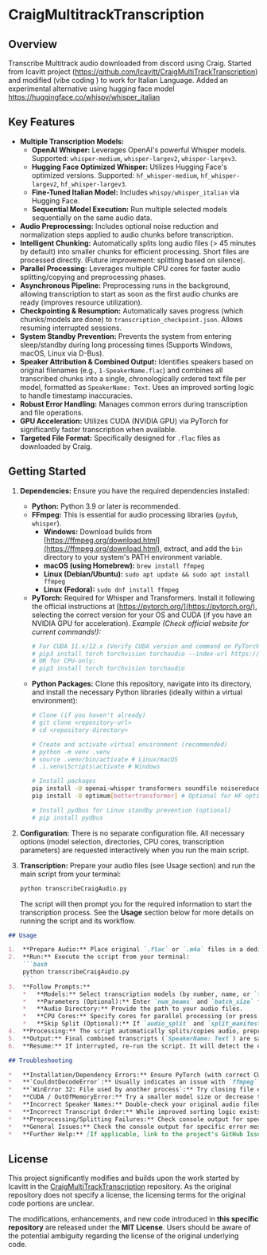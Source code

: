 # CraigMultitrackTranscription

## Overview

Transcribe Multitrack audio downloaded from discord using Craig. Started from Icavitt project (https://github.com/Icavitt/CraigMultiTrackTranscription) and modified (vibe coding ) to work for Italian Language. Added an experimental alternative using hugging face model https://huggingface.co/whispy/whisper_italian

## Key Features

*   **Multiple Transcription Models:**
    *   **OpenAI Whisper:** Leverages OpenAI's powerful Whisper models. Supported: `whisper-medium`, `whisper-largev2`, `whisper-largev3`.
    *   **Hugging Face Optimized Whisper:** Utilizes Hugging Face's optimized versions. Supported: `hf_whisper-medium`, `hf_whisper-largev2`, `hf_whisper-largev3`.
    *   **Fine-Tuned Italian Model:** Includes `whispy/whisper_italian` via Hugging Face.
    *   **Sequential Model Execution:** Run multiple selected models sequentially on the same audio data.
*   **Audio Preprocessing:** Includes optional noise reduction and normalization steps applied to audio chunks before transcription.
*   **Intelligent Chunking:** Automatically splits long audio files (> 45 minutes by default) into smaller chunks for efficient processing. Short files are processed directly. (Future improvement: splitting based on silence).
*   **Parallel Processing:** Leverages multiple CPU cores for faster audio splitting/copying and preprocessing phases.
*   **Asynchronous Pipeline:** Preprocessing runs in the background, allowing transcription to start as soon as the first audio chunks are ready (improves resource utilization).
*   **Checkpointing & Resumption:** Automatically saves progress (which chunks/models are done) to `transcription_checkpoint.json`. Allows resuming interrupted sessions.
*   **System Standby Prevention:** Prevents the system from entering sleep/standby during long processing times (Supports Windows, macOS, Linux via D-Bus).
*   **Speaker Attribution & Combined Output:** Identifies speakers based on original filenames (e.g., `1-SpeakerName.flac`) and combines all transcribed chunks into a single, chronologically ordered text file per model, formatted as `SpeakerName: Text`. Uses an improved sorting logic to handle timestamp inaccuracies.
*   **Robust Error Handling:** Manages common errors during transcription and file operations.
*   **GPU Acceleration:** Utilizes CUDA (NVIDIA GPU) via PyTorch for significantly faster transcription when available.
*   **Targeted File Format:** Specifically designed for `.flac` files as downloaded by Craig.

## Getting Started

1.  **Dependencies:** Ensure you have the required dependencies installed:
    *   **Python:** Python 3.9 or later is recommended.
    *   **FFmpeg:** This is essential for audio processing libraries (`pydub`, `whisper`).
        *   **Windows:** Download builds from [https://ffmpeg.org/download.html](https://ffmpeg.org/download.html), extract, and add the `bin` directory to your system's PATH environment variable.
        *   **macOS (using Homebrew):** `brew install ffmpeg`
        *   **Linux (Debian/Ubuntu):** `sudo apt update && sudo apt install ffmpeg`
        *   **Linux (Fedora):** `sudo dnf install ffmpeg`
    *   **PyTorch:** Required for Whisper and Transformers. Install it following the official instructions at [https://pytorch.org/](https://pytorch.org/), selecting the correct version for your OS and CUDA (if you have an NVIDIA GPU for acceleration).
        *Example (Check official website for current commands!):*
        ```bash
        # For CUDA 11.x/12.x (Verify CUDA version and command on PyTorch website!)
        # pip3 install torch torchvision torchaudio --index-url https://download.pytorch.org/whl/cu118
        # OR for CPU-only:
        # pip3 install torch torchvision torchaudio
        ```
    *   **Python Packages:** Clone this repository, navigate into its directory, and install the necessary Python libraries (ideally within a virtual environment):
        ```bash
        # Clone (if you haven't already)
        # git clone <repository-url>
        # cd <repository-directory>

        # Create and activate virtual environment (recommended)
        # python -m venv .venv
        # source .venv/bin/activate # Linux/macOS
        # .\.venv\Scripts\activate # Windows

        # Install packages
        pip install -U openai-whisper transformers soundfile noisereduce pydub numpy
        pip install -U optimum[bettertransformer] # Optional for HF optimization

        # Install pydbus for Linux standby prevention (optional)
        # pip install pydbus
        ```

2.  **Configuration:** There is no separate configuration file. All necessary options (model selection, directories, CPU cores, transcription parameters) are requested interactively when you run the main script.

3.  **Transcription:** Prepare your audio files (see Usage section) and run the main script from your terminal:
    ```bash
    python transcribeCraigAudio.py
    ```
    The script will then prompt you for the required information to start the transcription process. See the **Usage** section below for more details on running the script and its workflow.

```markdown
## Usage

1.  **Prepare Audio:** Place original `.flac` or `.m4a` files in a dedicated directory. Ensure speaker names are identifiable in filenames (e.g., `1-SpeakerName.flac`).
2.  **Run:** Execute the script from your terminal:
    ```bash
    python transcribeCraigAudio.py
    ```
3.  **Follow Prompts:**
    *   **Models:** Select transcription models (by number, name, or `tutti`).
    *   **Parameters (Optional):** Enter `num_beams` and `batch_size` for Hugging Face models (or press Enter for defaults).
    *   **Audio Directory:** Provide the path to your audio files.
    *   **CPU Cores:** Specify cores for parallel processing (or press Enter for default).
    *   **Skip Split (Optional):** If `audio_split` and `split_manifest.json` exist from a previous run, you can choose to skip the splitting/copying phase.
4.  **Processing:** The script automatically splits/copies audio, preprocesses chunks (parallel), transcribes using selected models (GPU if available), saves progress (`transcription_checkpoint.json`), and combines results.
5.  **Output:** Final combined transcripts (`SpeakerName: Text`) are saved in model-specific subdirectories within `transcription_output`.
6.  **Resume:** If interrupted, re-run the script. It will detect the checkpoint and ask to resume.
```

```markdown
## Troubleshooting

*   **Installation/Dependency Errors:** Ensure PyTorch (with correct CUDA version if applicable), `ffmpeg`, and all packages listed in *Getting Started* are installed correctly. Verify `ffmpeg` is in your system's PATH.
*   **`CouldntDecodeError`:** Usually indicates an issue with `ffmpeg`. Check installation and PATH. The audio file might also be corrupted.
*   **`WinError 32: File used by another process`:** Try closing file explorers or antivirus software accessing the output directories. The script includes delays, but persistent locks might require a system restart.
*   **CUDA / OutOfMemoryError:** Try a smaller model size or decrease the `batch_size` parameter during the interactive prompts. Ensure your GPU drivers and PyTorch CUDA version are compatible.
*   **Incorrect Speaker Names:** Double-check your original audio filenames match the `[number]-[SpeakerName]...` pattern.
*   **Incorrect Transcript Order:** While improved sorting logic exists, perfect ordering is hard. Timestamp inaccuracies from the ASR model are the likely cause for remaining issues.
*   **Preprocessing/Splitting Failures:** Check console output for specific errors from `pydub`, `noisereduce`, or `soundfile`. Ensure sufficient disk space.
*   **General Issues:** Check the console output for specific error messages. If reporting an issue, please include the full console output and details about your environment (OS, Python version, hardware).
*   **Further Help:** [If applicable, link to the project's GitHub Issues page or documentation]
```

## License

This project significantly modifies and builds upon the work started by Icavitt in the [CraigMultiTrackTranscription](https://github.com/Icavitt/CraigMultiTrackTranscription) repository. As the original repository does not specify a license, the licensing terms for the original code portions are unclear.

The modifications, enhancements, and new code introduced in **this specific repository** are released under the **MIT License**. Users should be aware of the potential ambiguity regarding the license of the original underlying code.

